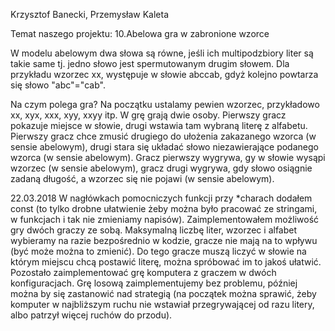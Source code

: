 Krzysztof Banecki, Przemysław Kaleta

Temat naszego projektu:
10.Abelowa gra w zabronione wzorce

W modelu abelowym dwa słowa są równe, jeśli ich multipodzbiory liter są takie same tj. jedno słowo jest spermutowanym drugim słowem.
Dla przykładu wzorzec xx, występuje w słowie abccab, gdyż kolejno powtarza się słowo "abc"="cab".

Na czym polega gra?
Na początku ustalamy pewien wzorzec, przykładowo xx, xyx, xxx, xyy, xxyy itp.
W grę grają dwie osoby. Pierwszy gracz pokazuje miejsce w słowie, drugi wstawia tam wybraną literę z alfabetu. Pierwszy gracz chce zmusić drugiego do ułożenia zakazanego wzorca (w sensie abelowym), drugi stara się układać słowo niezawierające podanego wzorca (w sensie abelowym). Gracz pierwszy wygrywa, gy w słowie wysąpi wzorzec (w sensie abelowym), gracz drugi wygrywa, gdy słowo osiągnie zadaną długość, a wzorzec się nie pojawi (w sensie abelowym).

22.03.2018
W nagłówkach pomocniczych funkcji przy *charach dodałem const (to tylko drobne ułatwienie żeby można było pracować ze stringami, w funkcjach i tak nie zmieniamy napisów).
Zaimplementowałem możliwość gry dwóch graczy ze sobą. Maksymalną liczbę liter, wzorzec i alfabet wybieramy na razie bezpośrednio w kodzie, gracze nie mają na to wpływu (być może można to zmienić). Do tego gracze muszą liczyć w słowie na którym miejscu chcą postawić literę, można spróbować im to jakoś ułatwić.
Pozostało zaimplementować grę komputera z graczem w dwóch konfiguracjach. Grę losową zaimplementujemy bez problemu, później można by się zastanowić nad strategią (na początek można sprawić, żeby komputer w najbliższym ruchu nie wstawiał przegrywającej od razu litery, albo patrzył więcej ruchów do przodu).

